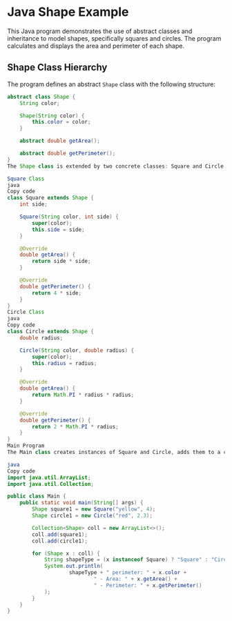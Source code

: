 # Java Shape Example

This Java program demonstrates the use of abstract classes and inheritance to model shapes, specifically squares and circles. The program calculates and displays the area and perimeter of each shape.

## Shape Class Hierarchy

The program defines an abstract `Shape` class with the following structure:

```java
abstract class Shape {
    String color;

    Shape(String color) {
        this.color = color;
    }

    abstract double getArea();

    abstract double getPerimeter();
}
The Shape class is extended by two concrete classes: Square and Circle. Each of these classes implements the getArea() and getPerimeter() methods.

Square Class
java
Copy code
class Square extends Shape {
    int side;

    Square(String color, int side) {
        super(color);
        this.side = side;
    }

    @Override
    double getArea() {
        return side * side;
    }

    @Override
    double getPerimeter() {
        return 4 * side;
    }
}
Circle Class
java
Copy code
class Circle extends Shape {
    double radius;

    Circle(String color, double radius) {
        super(color);
        this.radius = radius;
    }

    @Override
    double getArea() {
        return Math.PI * radius * radius;
    }

    @Override
    double getPerimeter() {
        return 2 * Math.PI * radius;
    }
}
Main Program
The Main class creates instances of Square and Circle, adds them to a collection, and then iterates over the collection to print information about each shape.

java
Copy code
import java.util.ArrayList;
import java.util.Collection;

public class Main {
    public static void main(String[] args) {
        Shape square1 = new Square("yellow", 4);
        Shape circle1 = new Circle("red", 2.3);

        Collection<Shape> coll = new ArrayList<>();
        coll.add(square1);
        coll.add(circle1);

        for (Shape x : coll) {
            String shapeType = (x instanceof Square) ? "Square" : "Circle";
            System.out.println(
                    shapeType + " perimeter: " + x.color +
                            " - Area: " + x.getArea() +
                            " - Perimeter: " + x.getPerimeter()
            );
        }
    }
}